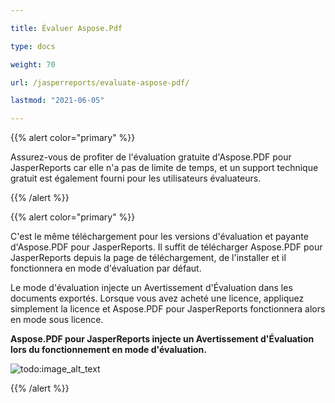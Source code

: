 ```yaml
---

title: Évaluer Aspose.Pdf

type: docs

weight: 70

url: /jasperreports/evaluate-aspose-pdf/

lastmod: "2021-06-05"

---
```


{{% alert color="primary" %}}

Assurez-vous de profiter de l'évaluation gratuite d'Aspose.PDF pour JasperReports car elle n'a pas de limite de temps, et un support technique gratuit est également fourni pour les utilisateurs évaluateurs.

{{% /alert %}}

{{% alert color="primary" %}}

C'est le même téléchargement pour les versions d'évaluation et payante d'Aspose.PDF pour JasperReports. Il suffit de télécharger Aspose.PDF pour JasperReports depuis la page de téléchargement, de l'installer et il fonctionnera en mode d'évaluation par défaut.

Le mode d'évaluation injecte un Avertissement d'Évaluation dans les documents exportés. Lorsque vous avez acheté une licence, appliquez simplement la licence et Aspose.PDF pour JasperReports fonctionnera alors en mode sous licence.

**Aspose.PDF pour JasperReports injecte un Avertissement d'Évaluation lors du fonctionnement en mode d'évaluation.**

![todo:image_alt_text](evaluate-aspose-pdf_1.png)

{{% /alert %}}